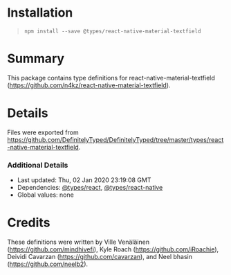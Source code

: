 # Installation
> `npm install --save @types/react-native-material-textfield`

# Summary
This package contains type definitions for react-native-material-textfield (https://github.com/n4kz/react-native-material-textfield).

# Details
Files were exported from https://github.com/DefinitelyTyped/DefinitelyTyped/tree/master/types/react-native-material-textfield.

### Additional Details
 * Last updated: Thu, 02 Jan 2020 23:19:08 GMT
 * Dependencies: [@types/react](https://npmjs.com/package/@types/react), [@types/react-native](https://npmjs.com/package/@types/react-native)
 * Global values: none

# Credits
These definitions were written by Ville Venäläinen (https://github.com/mindhivefi), Kyle Roach (https://github.com/iRoachie), Deividi Cavarzan (https://github.com/cavarzan), and Neel bhasin (https://github.com/neelb2).
